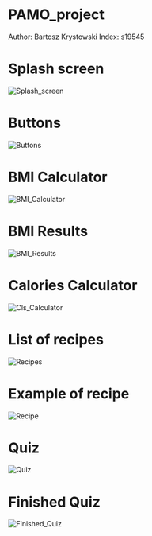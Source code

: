 # PAMO_project

Author: Bartosz Krystowski
Index: s19545

# Splash screen
![Splash_screen](https://github.com/Falron98/PAMO_project/blob/master/Splash_screen.png?raw=true)

# Buttons
![Buttons](https://github.com/Falron98/PAMO_project/blob/master/Buttons.png?raw=true)

# BMI Calculator
![BMI_Calculator](https://github.com/Falron98/PAMO_project/blob/master/BMI_calculator_example.png?raw=true)

# BMI Results
![BMI_Results](https://github.com/Falron98/PAMO_project/blob/master/BMI_results_example.png?raw=true)

# Calories Calculator
![Cls_Calculator](https://github.com/Falron98/PAMO_project/blob/master/Calories_calculator_example.png?raw=true)

# List of recipes
![Recipes](https://github.com/Falron98/PAMO_project/blob/master/Recipes_list_example.png?raw=true)

# Example of recipe
![Recipe](https://github.com/Falron98/PAMO_project/blob/master/Spaghetti_recipe_example.png?raw=true)

# Quiz
![Quiz](https://github.com/Falron98/PAMO_project/blob/master/Quiz_example.png?raw=true)

# Finished Quiz
![Finished_Quiz](https://github.com/Falron98/PAMO_project/blob/master/Quiz_finished_example.png?raw=true)
